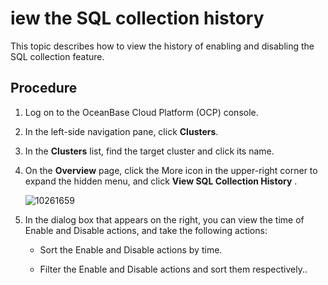 # iew the SQL collection history

This topic describes how to view the history of enabling and disabling the SQL collection feature.

## Procedure

1. Log on to the OceanBase Cloud Platform (OCP) console.

2. In the left-side navigation pane, click **Clusters**.

3. In the **Clusters** list, find the target cluster and click its name.

4. On the **Overview** page, click the More icon in the upper-right corner to expand the hidden menu, and click **View SQL Collection History** .

   ![10261659](https://obbusiness-private.oss-cn-shanghai.aliyuncs.com/doc/img/ocp/403-ce/%E6%9F%A5%E7%9C%8B%E9%87%87%E9%9B%86%E5%BC%80%E5%85%B3%E5%8E%86%E5%8F%B2-1.png)

5. In the dialog box that appears on the right, you can view the time of Enable and Disable actions, and take the following actions:

   * Sort the Enable and Disable actions by time.

   * Filter the Enable and Disable actions and sort them respectively..
